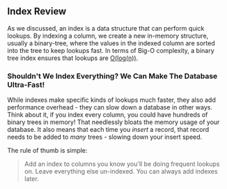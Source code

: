 ## Index Review

As we discussed, an index is a data structure that can perform quick lookups. By
indexing a column, we create a new in-memory structure, usually a binary-tree,
where the values in the indexed column are sorted into the tree to keep
lookups fast. In terms of Big-O complexity, a binary tree index ensures
that lookups are [O(log(n))](https://en.wikipedia.org/w/index.php?title=Big_O_notation).

### Shouldn't We Index Everything? We Can Make The Database Ultra-Fast!

While indexes make specific kinds of lookups much faster, they also add
performance overhead - they can slow down a database in other ways. Think about
it, if you index every column, you could have hundreds of binary trees in
memory! That needlessly bloats the memory usage of your database. It also means
that each time you <em>insert</em> a record, that record needs to be added to
<em>many</em> trees - slowing down your insert speed.

The rule of thumb is simple:

> Add an index to columns you know you'll be doing frequent lookups on. Leave
> everything else un-indexed. You can always add indexes later.
